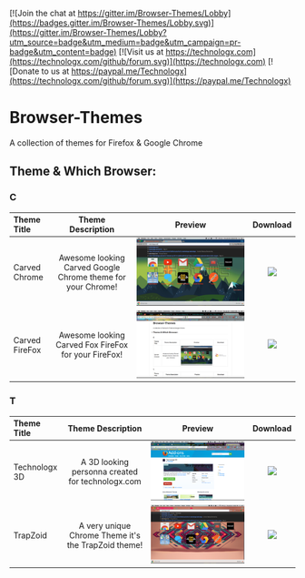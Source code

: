 [![Join the chat at https://gitter.im/Browser-Themes/Lobby](https://badges.gitter.im/Browser-Themes/Lobby.svg)](https://gitter.im/Browser-Themes/Lobby?utm_source=badge&utm_medium=badge&utm_campaign=pr-badge&utm_content=badge) [![Visit us at https://technologx.com](https://technologx.com/github/forum.svg)](https://technologx.com) [![Donate to us at https://paypal.me/Technologx](https://technologx.com/github/forum.svg)](https://paypal.me/Technologx)
# Browser-Themes
A collection of themes for Firefox &amp; Google Chrome

## Theme & Which Browser:

### C
Theme Title                  | Theme Description               | Preview             | Download 
:------------------------ | :------------------------: | :------------------------: | :------------------------:
Carved Chrome | Awesome looking Carved Google Chrome theme for your Chrome!| <img style="-webkit-user-select: none" src='https://github.com/Technologx/Browser-Themes/blob/master/Previews/Chrome/carved_chrome.png'> | <a href='http://adf.ly/1imS30' target='_blank'><img src='https://developer.chrome.com/webstore/images/ChromeWebStore_Badge_v2_340x96.png'></a>
Carved FireFox | Awesome looking Carved Fox FireFox for your FireFox!| <img style="-webkit-user-select: none" src='https://github.com/Technologx/Browser-Themes/blob/master/Previews/FireFox/carved_fox.png'> | <a href='http://adf.ly/1in4YQ' target='_blank'><img src='https://marketplace.cdn.mozilla.net/media/img/mkt/badges/firefox-marketplace_badge-orange_116_40.png?b=2889250-585c400b'></a>

### T
Theme Title                  | Theme Description               | Preview             | Download 
:------------------------ | :------------------------: | :------------------------: | :------------------------:
Technologx 3D | A 3D looking personna created for technologx.com| <img style="-webkit-user-select: none" src="https://github.com/Technologx/Browser-Themes/blob/master/Previews/FireFox/technologx_3d.png"> | <a href='http://adf.ly/1impAz' target='_blank'><img src='https://marketplace.cdn.mozilla.net/media/img/mkt/badges/firefox-marketplace_badge-orange_116_40.png?b=2889250-585c400b'></a>
TrapZoid | A very unique Chrome Theme it's the TrapZoid theme!| <img style="-webkit-user-select: none" src="https://github.com/Technologx/Browser-Themes/blob/master/Previews/Chrome/trapzoid.png"> | <a href='http://adf.ly/1imSvc' target='_blank'><img src='https://developer.chrome.com/webstore/images/ChromeWebStore_Badge_v2_340x96.png'></a>
